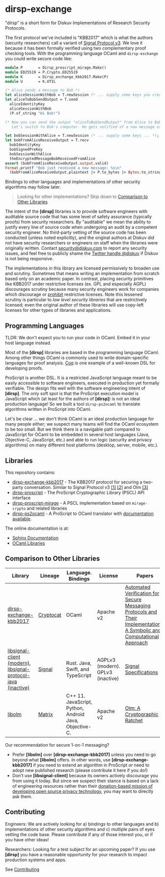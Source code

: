 # dirsp-exchange

"dirsp" is a short form for Diskuv Implementations of Research Security Protocols.

The first protocol we've included is "KBB2017" which is what the authors (security researchers) call a variant of
[Signal Protocol v3](https://www.signal.org/docs/specifications/x3dh/).
We love it because it has been formally verified using two complementary proof checking tools. With the programming language OCaml
and `dirsp-exchange` you could write secure code like:

```ocaml
module P       = Dirsp_proscript_mirage.Make()
module ED25519 = P.Crypto.ED25519
module K       = Dirsp_exchange_kbb2017.Make(P)
module U       = K.UTIL

(* Alice sends a message to Bob *)
let aliceSessionWithBob = T.newSession (* ... supply some keys you create with ED25519 and U ... *) ;;
let aliceToBobSendOutput = T.send
  aliceIdentityKey
  aliceSessionWithBob
  (P.of_string "Hi Bob!")

(* Now you can send the output "aliceToBobSendOutput" from Alice to Bob.
   Let's switch to Bob's computer. He gets notified of a new message using a notification library of your choosing, and then does ...  *)

let bobSessionWithAlice = T.newSession (* ... supply some keys ... *);;
let bobFromAliceReceiveOutput = T.recv
  bobIdentityKey
  bobSignedPreKey
  bobSessionWithAlice
  theEncryptedMessageBobReceivedFromAlice
assert (bobFromAliceReceiveOutput.output.valid)
Format.printf "Bob just received a new message: %s\n"
  (bobFromAliceReceiveOutput.plaintext |> P.to_bytes |> Bytes.to_string)
```

Bindings to other languages and implementations of other security algorithms may follow
later.

> Looking for other implementations? Skip down to [Comparison to Other Libraries](#comparison_to_other_libraries)

The intent of the **[dirsp]** libraries is to provide software engineers with auditable
source code that has some level of safety assurance (typically proofs) from security researchers.
By "auditable" we mean the ability to justify every line of source code when undergoing an audit
by a competent security engineer. No third-party vetting of the source code has been
conducted (unless noted explicitly), and the original authors at Diskuv did not have security
researchers or engineers on staff when the libraries were originally written.
Contact [security@diskuv.com](mailto:security@diskuv.com) to report any security issues, and feel
free to publicly shame the [Twitter handle @diskuv](https://twitter.com/diskuv) if Diskuv is not being
responsive.

The implementations in this library are licensed permissively to broaden use and scrutiny. Sometimes
that means writing an implementation from scratch based only on an academic paper.
In contrast, placing security primitives like KBB2017 under restrictive licenses (ex. GPL and especially AGPL)
discourages scrutiny because many security engineers work for
companies which discourage or [prohibit](https://opensource.google/docs/using/agpl-policy/)
restrictive licenses. Note this lessened scrutiny is
particular to _low level security libraries_ that are restrictively licensed; even the original author of these libraries
will use copy-left licenses for other types of libraries and applications.

## Programming Languages

TLDR: We don't expect you to run your code in OCaml. Embed it in your host language instead.

Most of the **[dirsp]** libraries are based in the programming language OCaml. Among other things OCaml is commonly used to
write domain-specific languages for proof analysis. [Coq](https://coq.inria.fr/about-coq) is one example of a
well-known DSL for developing proofs.

ProScript is another DSL. It is a restricted JavaScript language meant to be easily accessible to software engineers,
executed in production yet formally verifiable. The design fits well with the software engineering intent
of **[dirsp]**. The only soft spot is that the ProScript execution model is JavaScript which (at least for the authors of
**[dirsp]**) is not an ideal production language! So we built a tool `dirsp-ps2ocaml` to translate algorithms written
in ProScript into OCaml.

Let's be clear ... we don't think OCaml is an ideal production language for many people either; we suspect many teams will
find the OCaml ecosystem to be too small. But we think there is a navigable path compared to JavaScript for OCaml to be embedded
in several host languages (Java, Objective-C, JavaScript, etc.) and able to run logic (security and privacy algorithms) on many
different host platforms (desktop, server, mobile, etc.).

## Libraries

This repository contains:

- [dirsp-exchange-kbb2017](https://diskuv.github.io/dirsp-exchange/ocaml/dirsp-exchange-kbb2017/) - The KBB2017 protocol for securing a two-party conversation. Similar to
  Signal Protocol v3 [[1]](https://signal.org/docs/specifications/x3dh) [[2]](https://signal.org/docs/specifications/doubleratchet)
  and Olm [[3]](https://gitlab.matrix.org/matrix-org/olm/-/blob/master/docs/olm.md)
- [dirsp-proscript](https://diskuv.github.io/dirsp-exchange/ocaml/dirsp-proscript/) - The ProScript Cryptographic Library (PSCL) API interface
- [dirsp-proscript-mirage](https://diskuv.github.io/dirsp-exchange/ocaml/dirsp-proscript-mirage/) - A PSCL implementation based on `mirage-crypto` and related libraries
- [dirsp-ps2ocaml](https://diskuv.github.io/dirsp-exchange/ocaml/dirsp-ps2ocaml/) - A ProScript to OCaml translator with [documentation available](https://diskuv.github.io/dirsp-exchange/src-proscript/proscript-messaging/PS2OCAML.html).

The online documentation is at:

- [Sphinx Documentation](https://diskuv.github.io/dirsp-exchange)
- [OCaml Libraries](https://diskuv.github.io/dirsp-exchange/ocaml)

## Comparison to Other Libraries

| Library                                                                                                                                                                | Lineage                                              | Language. Bindings                                     | License                           | Papers                                                                                                                                                                          | Usage                                                                                                                        |
| ---------------------------------------------------------------------------------------------------------------------------------------------------------------------- | ---------------------------------------------------- | ------------------------------------------------------ | --------------------------------- | ------------------------------------------------------------------------------------------------------------------------------------------------------------------------------- | ---------------------------------------------------------------------------------------------------------------------------- |
| [dirsp-exchange-kbb2017](https://diskuv.github.io/dirsp-exchange/ocaml/dirsp-exchange-kbb2017/)                                                                        | [Cryptocat](https://en.wikipedia.org/wiki/Cryptocat) | OCaml                                                  | Apache v2                         | [Automated Verification for Secure Messaging Protocols and Their Implementations: A Symbolic and Computational Approach](https://ieeexplore.ieee.org/abstract/document/7961995) | Original code formally verified. **[dirsp]** has not audited                                                                 |
| [libsignal-client (modern)](https://github.com/signalapp/libsignal-client), [libsignal-protocol-java (inactive)](https://github.com/signalapp/libsignal-protocol-java) | [Signal](https://www.signal.org/download/)           | Rust. Java, Swift, and TypeScript                      | AGPLv3 (modern). GPLv3 (inactive) | [Signal Specifications](https://signal.org/docs/)                                                                                                                               | Well-known cryptographers. ["Use outside of Signal is unsupported."](https://github.com/signalapp/libsignal-client#overview) |
| [libolm](https://gitlab.matrix.org/matrix-org/olm)                                                                                                                     | [Matrix](https://matrix.org/)                        | C++ 11. JavaScript, Python, Android Java, Objective-C. | Apache v2                         | [Olm: A Cryptographic Ratchet](https://gitlab.matrix.org/matrix-org/olm/-/blob/master/docs/olm.md)                                                                              | Audited in 2016. [Actively being re-analysed](https://matrix.org/blog/2021/06/14/adventures-in-fuzzing-libolm)               |

Our recommendation for secure 1-on-1 messaging?

- Prefer **[libolm]** over **[dirsp-exchange-kbb2017]** unless you need to go beyond what **[libolm]** offers.
  In other words, use **[dirsp-exchange-kbb2017]** if you need to extend an algorithm in ProScript _or_ need to adopt new published research (please contribute it here if you do!)
- Don't use **[libsignal-client]** because its owners actively discourage you from using it today. But since
  we suspect their stance is based on a lack of engineering resources rather than their [donation-based mission of developing open source privacy technology](https://www.signal.org/donate/), you may want to directly ask them.

## Contributing

Engineers: We are actively looking for a) bindings to other languages and b) implementations of other security algorithms and c) multiple pairs of eyes vetting the code base. Please contribute if any of those interest you,
or if you have other ideas!

Researchers: Looking for a test subject for an upcoming paper? If you use **[dirsp]** you have a reasonable opportunity for your research to impact production systems and apps.

See [Contributing](https://diskuv.github.io/dirsp-exchange/CONTRIBUTING.html)
